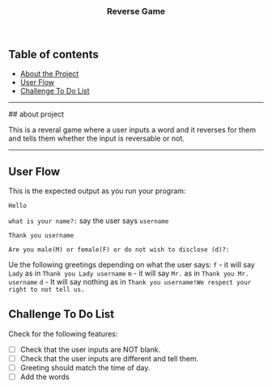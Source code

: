 <p align="center">
  <h3 align="center">Reverse Game</h3>

</p>

<br>

## Table of contents
- [About the Project](#about-project)
- [User Flow](#)
- [Challenge To Do List](#)


<hr>
## about project

This is a reveral game where a user inputs a word and it reverses for them and tells them whether the input is reversable or not.
<hr>

## User Flow

This is the expected output as you run your program:

`Hello`

`what is your name?:` say the user says `username`

`Thank you username`

`Are you male(M) or female(F) or do not wish to disclose (d)?:`

Ue the following greetings depending on what the user says:
`f` - it will say `Lady` as in `Thank you Lady username`
`m` - it will say `Mr.` as in `Thank you Mr. username`
`d` - It will say  nothing as in `Thank you username!We respect your right to not tell us.`


## Challenge To Do List
Check for the following features:

- [ ] Check that the user inputs are NOT blank.
- [ ] Check that the user inputs are different and tell them.
- [ ] Greeting should match the time of day.
- [ ] Add the words
